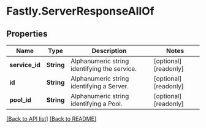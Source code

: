 # Fastly.ServerResponseAllOf

## Properties

Name | Type | Description | Notes
------------ | ------------- | ------------- | -------------
**service_id** | **String** | Alphanumeric string identifying the service. | [optional] [readonly] 
**id** | **String** | Alphanumeric string identifying a Server. | [optional] [readonly] 
**pool_id** | **String** | Alphanumeric string identifying a Pool. | [optional] [readonly] 


[[Back to API list]](../../README.md#endpoints) [[Back to README]](../../README.md)
